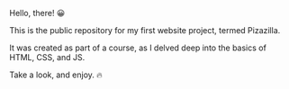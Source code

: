 Hello, there! 😀

This is the public repository for my first website project, termed Pizazilla.

It was created as part of a course, as I delved deep into the basics of HTML, CSS, and JS.

Take a look, and enjoy. 🔥
